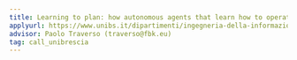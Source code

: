 ```yaml
---
title: Learning to plan: how autonomous agents that learn how to operate in an unperdictable dynamic environment.
applyurl: https://www.unibs.it/dipartimenti/ingegneria-della-informazione
advisor: Paolo Traverso (traverso@fbk.eu)
tag: call_unibrescia
---
```

